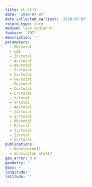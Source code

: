 ```yaml
---
title: LL-GC11
date: '2010-07-07'
date_collected_earliest: '2010-07-07'
record_type: core
medium: lake_sediment
feature: '797'
description: ''
parameters:
  - Pb/total
  - LOI
  - Zn/total
  - As/total
  - Ba/total
  - Sr/total
  - Ca/total
  - Fe/total
  - Mn/total
  - Co/total
  - Cr/total
  - Y/total
  - V/total
  - Ag/total
  - Cu/total
  - Zr/total
  - Rb/total
  - K/total
  - Ti/total
  - S/total
  - Cl/total
publications:
  - dunnington11
  - dunnington_etal17
geo_error: 0.0
geometry: ''
bbox: ~
longitude: ''
latitude: ''
---
```

